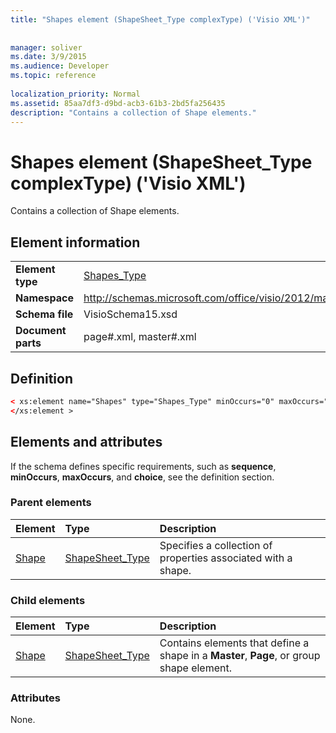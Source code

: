 ```yaml
---
title: "Shapes element (ShapeSheet_Type complexType) ('Visio XML')"
 
 
manager: soliver
ms.date: 3/9/2015
ms.audience: Developer
ms.topic: reference
 
localization_priority: Normal
ms.assetid: 85aa7df3-d9bd-acb3-61b3-2bd5fa256435
description: "Contains a collection of Shape elements."
---
```


# Shapes element (ShapeSheet_Type complexType) ('Visio XML')

Contains a collection of Shape elements.
  
## Element information

|||
|:-----|:-----|
|**Element type** <br/> |[Shapes_Type](shapes_type-complextypevisio-xml.md) <br/> |
|**Namespace** <br/> |http://schemas.microsoft.com/office/visio/2012/main  <br/> |
|**Schema file** <br/> |VisioSchema15.xsd  <br/> |
|**Document parts** <br/> |page#.xml, master#.xml  <br/> |
   
## Definition

```XML
< xs:element name="Shapes" type="Shapes_Type" minOccurs="0" maxOccurs="1" >
</xs:element >
```

## Elements and attributes

If the schema defines specific requirements, such as **sequence**, **minOccurs**, **maxOccurs**, and **choice**, see the definition section. 
  
### Parent elements

|**Element**|**Type**|**Description**|
|:-----|:-----|:-----|
|[Shape](shape-element-shapes_type-complextypevisio-xml.md) <br/> |[ShapeSheet_Type](shapesheet_type-complextypevisio-xml.md) <br/> |Specifies a collection of properties associated with a shape.  <br/> |
   
### Child elements

|**Element**|**Type**|**Description**|
|:-----|:-----|:-----|
|[Shape](shape-element-shapes_type-complextypevisio-xml.md) <br/> |[ShapeSheet_Type](shapesheet_type-complextypevisio-xml.md) <br/> |Contains elements that define a shape in a **Master**, **Page**, or group shape element.  <br/> |
   
### Attributes

None.
  

